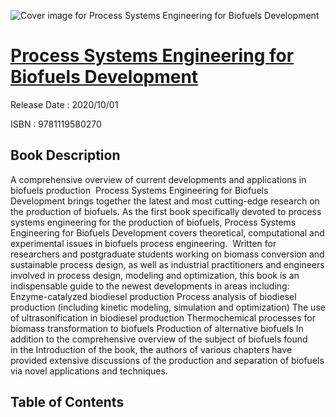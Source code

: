 ![Cover image for Process Systems Engineering for Biofuels Development](https://imgdetail.ebookreading.net/cover/cover/202109/EB9781119580270.jpg)

[Process Systems Engineering for Biofuels Development](https://ebookreading.net/view/book/Process+Systems+Engineering+for+Biofuels+Development-EB9781119580270_1.html "Process Systems Engineering for Biofuels Development")
====================================================================================================================

Release Date : 2020/10/01

ISBN : 9781119580270

Book Description
-----------------

A comprehensive overview of current developments and applications in biofuels production&nbsp;
Process Systems Engineering for Biofuels Development&nbsp;brings together the latest and most cutting-edge research on the production of biofuels. As the first book specifically&nbsp;devoted to process systems engineering&nbsp;for the production of&nbsp;biofuels,&nbsp;Process Systems Engineering for Biofuels Development&nbsp;covers theoretical, computational&nbsp;and experimental issues in biofuels process engineering.&nbsp;
Written for researchers and postgraduate students working on biomass conversion and sustainable process design, as well as industrial practitioners and engineers involved in process design, modeling and optimization, this book is an indispensable guide to the newest developments in areas including:&nbsp;
Enzyme-catalyzed biodiesel production&nbsp;Process analysis of biodiesel production (including kinetic modeling,&nbsp;simulation&nbsp;and optimization)&nbsp;The use of&nbsp;ultrasonification&nbsp;in biodiesel production&nbsp;Thermochemical processes for biomass&nbsp;transformation&nbsp;to biofuels&nbsp;Production of alternative biofuels&nbsp;In addition to the comprehensive overview of the subject of biofuels found in&nbsp;the Introduction&nbsp;of the book, the authors&nbsp;of various chapters&nbsp;have provided&nbsp;extensive&nbsp;discussions of the production and separation of biofuels via novel applications and techniques.&nbsp;


Table of Contents
-----------------


